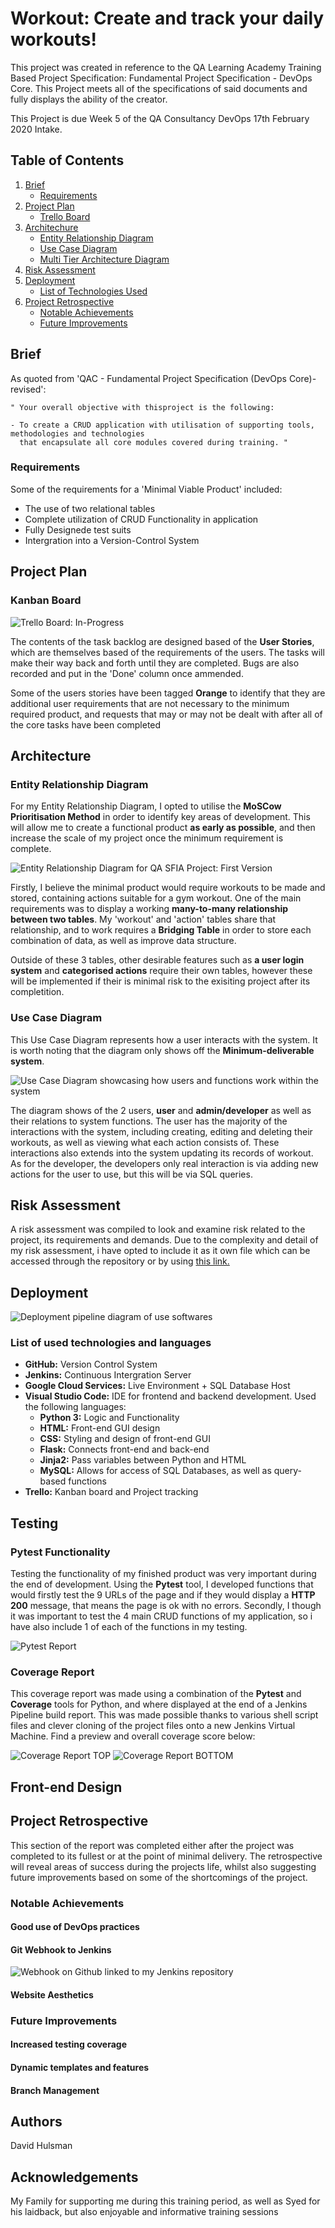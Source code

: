 # Workout: Create and track your daily workouts!


This project was created in reference to the QA Learning Academy Training Based Project Specification: Fundamental Project Specification - DevOps Core. This Project meets all of the specifications of said documents and fully displays the ability of the creator.

This Project is due Week 5 of the QA Consultancy DevOps 17th February 2020 Intake.

## Table of Contents

1. [Brief](https://github.com/HavidDulsman/Workout/tree/developer#brief)
    + [Requirements](https://github.com/HavidDulsman/Workout/blob/developer/README.md#requirements)
2. [Project Plan](https://github.com/HavidDulsman/Workout/tree/developer#brief)
    + [Trello Board](https://github.com/HavidDulsman/Workout/tree/developer#trello-board)
3. [Architechure](https://github.com/HavidDulsman/Workout/tree/developer#brief)
    + [Entity Relationship Diagram](https://github.com/HavidDulsman/Workout/tree/developer#entity-relationship-diagram)
    + [Use Case Diagram](https://github.com/HavidDulsman/Workout/tree/developer#use-case-diagram)
    + [Multi Tier Architecture Diagram](https://github.com/HavidDulsman/Workout/tree/developer#use-case-diagram)
4. [Risk Assessment](https://github.com/HavidDulsman/Workout/blob/developer/README.md#risk-assessment)
5. [Deployment](https://github.com/HavidDulsman/Workout/tree/developer#deployment)
    + [List of Technologies Used](https://github.com/HavidDulsman/Workout/tree/developer#list-of-used-technologies-and-languages)
6. [Project Retrospective](https://github.com/HavidDulsman/Workout/tree/developer#project-retrospective)
    + [Notable Achievements](https://github.com/HavidDulsman/Workout/tree/developer#notable-achievements)
    + [Future Improvements](https://github.com/HavidDulsman/Workout/tree/developer#future-improvements)
 


## Brief
As quoted from 'QAC - Fundamental Project Specification (DevOps Core)-revised':
    
    " Your overall objective with thisproject is the following:
    
    - To create a CRUD application with utilisation of supporting tools, methodologies and technologies 
      that encapsulate all core modules covered during training. "
### Requirements
Some of the requirements for a 'Minimal Viable Product' included:
* The use of two relational tables
* Complete utilization of CRUD Functionality in application
* Fully Designede test suits
* Intergration into a Version-Control System
    

## Project Plan
### Kanban Board
![Trello Board: In-Progress](https://i.imgur.com/8p3gPaO.png)

The contents of the task backlog are designed based of the **User Stories**, which are themselves based of the requirements of the users. The tasks will make their way back and forth until they are completed. Bugs are also recorded and put in the 'Done' column once ammended.

Some of the users stories have been tagged **Orange** to identify that they are additional user requirements that are not necessary to the minimum required product, and requests that may or may not be dealt with after all of the core tasks have been completed

## Architecture
### Entity Relationship Diagram
For my Entity Relationship Diagram, I opted to utilise the **MoSCow Prioritisation Method** in order to identify key areas of development. This will allow me to create a functional product **as early as possible**, and then increase the scale of my project once the minimum requirement is complete.

![Entity Relationship Diagram for QA SFIA Project: First Version](https://i.imgur.com/VCkA0So.png)

Firstly, I believe the minimal product would require workouts to be made and stored, containing actions suitable for a gym workout. One of the main requirements was to display a working **many-to-many relationship between two tables**. My 'workout' and 'action' tables share that relationship, and to work requires a **Bridging Table** in order to store each combination of data, as well as improve data structure.

Outside of these 3 tables, other desirable features such as **a user login system** and **categorised actions** require their own tables, however these will be implemented if their is minimal risk to the exisiting project after its completition.

### Use Case Diagram
This Use Case Diagram represents how a user interacts with the system. It is worth noting that the diagram only shows off the **Minimum-deliverable system**. 

![Use Case Diagram showcasing how users and functions work within the system](https://i.imgur.com/zM1Anws.png)

The diagram shows of the 2 users, **user** and **admin/developer** as well as their relations to system functions. The user has the majority of the interactions with the system, including creating, editing and deleting their workouts, as well as viewing what each action consists of. These interactions also extends into the system updating its records of workout. As for the developer, the developers only real interaction is via adding new actions for the user to use, but this will be via SQL queries.

## Risk Assessment
A risk assessment was compiled to look and examine risk related to the project, its requirements and demands. Due to the complexity and detail of my risk assessment, i have opted to include it as it own file which can be accessed through the repository or by using [this link.](https://github.com/HavidDulsman/Workout/blob/master/documentation/workout_Risk-2.xlsx)

## Deployment

![Deployment pipeline diagram of use softwares](https://i.imgur.com/rz4D02h.png)

### List of used technologies and languages
* **GitHub:** Version Control System
* **Jenkins:** Continuous Intergration Server
* **Google Cloud Services:** Live Environment + SQL Database Host
* **Visual Studio Code:** IDE for frontend and backend development. Used the following languages:
    - **Python 3:** Logic and Functionality
    - **HTML:** Front-end GUI design
    - **CSS:** Styling and design of front-end GUI
    - **Flask:** Connects front-end and back-end
    - **Jinja2:** Pass variables between Python and HTML
    - **MySQL:** Allows for access of SQL Databases, as well as query-based functions
* **Trello:** Kanban board and Project tracking

## Testing
### Pytest Functionality
Testing the functionality of my finished product was very important during the end of development. Using the **Pytest** tool, I developed functions that would firstly test the 9 URLs of the page and if they would display a **HTTP 200** message, that means the page is ok with no errors.  Secondly, I though it was important to test the 4 main CRUD functions of my application, so i have also include 1 of each of the functions in my testing.

![Pytest Report](https://i.imgur.com/xeyy7tr.png)

### Coverage Report
This coverage report was made using a combination of the **Pytest** and **Coverage** tools for Python, and where displayed at the end of a Jenkins Pipeline build report. This was made possible thanks to various shell script files and clever cloning of the project files onto a new Jenkins Virtual Machine. Find a preview and overall coverage score below:

![Coverage Report TOP](https://i.imgur.com/SkvSTyX.png)
![Coverage Report BOTTOM](https://i.imgur.com/icQ7UC9.png)

## Front-end Design


## Project Retrospective
This section of the report was completed either after the project was completed to its fullest or at the point of minimal delivery. The retrospective will reveal areas of success during the projects life, whilst also suggesting future improvements based on some of the shortcomings of the project.
### Notable Achievements
#### Good use of DevOps practices
#### Git Webhook to Jenkins
![Webhook on Github linked to my Jenkins repository](https://i.imgur.com/qMv0YIj.png)
#### Website Aesthetics 
### Future Improvements
#### Increased testing coverage
#### Dynamic templates and features
#### Branch Management

## Authors
David Hulsman

## Acknowledgements
My Family for supporting me during this training period, as well as Syed for his laidback, but also enjoyable and informative training sessions 
